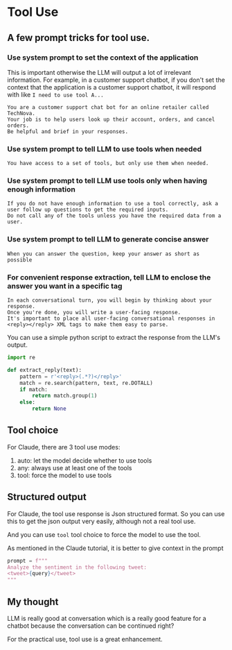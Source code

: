 # Tool Use

## A few prompt tricks for tool use.

### Use system prompt to set the context of the application

This is important otherwise the LLM will output a lot of irrelevant information. For example, in a customer support chatbot, if you don't set the context that the application is a customer support chatbot, it will respond with like `I need to use tool A...`

```
You are a customer support chat bot for an online retailer called TechNova. 
Your job is to help users look up their account, orders, and cancel orders.
Be helpful and brief in your responses.
```

### Use system prompt to tell LLM to use tools when needed

```
You have access to a set of tools, but only use them when needed.  
```

### Use system prompt to tell LLM use tools only when having enough information

```
If you do not have enough information to use a tool correctly, ask a user follow up questions to get the required inputs.
Do not call any of the tools unless you have the required data from a user. 
```

### Use system prompt to tell LLM to generate concise answer

```
When you can answer the question, keep your answer as short as possible
```

### For convenient response extraction, tell LLM to enclose the answer you want in a specific tag

```
In each conversational turn, you will begin by thinking about your response. 
Once you're done, you will write a user-facing response. 
It's important to place all user-facing conversational responses in <reply></reply> XML tags to make them easy to parse.
```

You can use a simple python script to extract the response from the LLM's output.

```python
import re

def extract_reply(text):
    pattern = r'<reply>(.*?)</reply>'
    match = re.search(pattern, text, re.DOTALL)
    if match:
        return match.group(1)
    else:
        return None
```

## Tool choice

For Claude, there are 3 tool use modes:

1. auto: let the model decide whether to use tools
2. any: always use at least one of the tools
3. tool: force the model to use tools

## Structured output

For Claude, the tool use response is Json structured format. So you can use this to get the json output very easily, although not a real tool use.

And you can use `tool` tool choice to force the model to use the tool.

As mentioned in the Claude tutorial, it is better to give context in the prompt 

```python
prompt = f"""
Analyze the sentiment in the following tweet: 
<tweet>{query}</tweet>
"""
```

## My thought

LLM is really good at conversation which is a really good feature for a chatbot because the conversation can be continued right?

For the practical use, tool use is a great enhancement.
